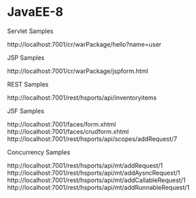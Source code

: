 # JavaEE-8

Servlet Samples

http://localhost:7001/cr/warPackage/hello?name=user


JSP Samples

http://localhost:7001/cr/warPackage/jspform.html


REST Samples

http://localhost:7001/rest/hsports/api/inventoryitems


JSF Samples

http://localhost:7001/faces/form.xhtml
http://localhost:7001/faces/crudform.xhtml
http://localhost:7001/rest/hsports/api/scopes/addRequest/7


Concurrency Samples

http://localhost:7001/rest/hsports/api/mt/addRequest/1 <br />
http://localhost:7001/rest/hsports/api/mt/addAysncRequest/1
http://localhost:7001/rest/hsports/api/mt/addCallableRequest/1
http://localhost:7001/rest/hsports/api/mt/addRunnableRequest/1



